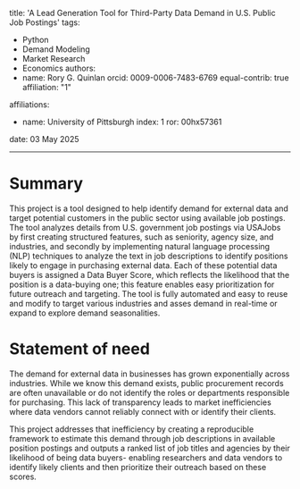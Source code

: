 title: 'A Lead Generation Tool for Third-Party Data Demand in U.S. Public Job Postings'
tags:
  - Python
  - Demand Modeling
  - Market Research
  - Economics
authors:
  - name: Rory G. Quinlan
    orcid: 0009-0006-7483-6769
    equal-contrib: true
    affiliation: "1"
 
affiliations:
 - name: University of Pittsburgh
   index: 1
   ror: 00hx57361

date: 03 May 2025



---

# Summary

This project is a tool designed to help identify demand for external data and target potential customers in the public sector using available job postings. The tool analyzes details from U.S. government job postings via USAJobs by first creating structured features, such as seniority, agency size, and industries, and secondly by implementing natural language processing (NLP) techniques to analyze the text in job descriptions to identify positions likely to engage in purchasing external data. Each of these potential data buyers is assigned a Data Buyer Score, which reflects the likelihood that the position is a data-buying one; this feature enables easy prioritization for future outreach and targeting. The tool is fully automated and easy to reuse and modify to target various industries and asses demand in real-time or expand to explore demand seasonalities.

# Statement of need

The demand for external data in businesses has grown exponentially across industries. While we know this demand exists, public procurement records are often unavailable or do not identify the roles or departments responsible for purchasing. This lack of transparency leads to market inefficiencies where data vendors cannot reliably connect with or identify their clients. 

This project addresses that inefficiency by creating a reproducible framework to estimate this demand through job descriptions in available position postings and outputs a ranked list of job titles and agencies by their likelihood of being data buyers- enabling researchers and data vendors to identify likely clients and then prioritize their outreach based on these scores.


